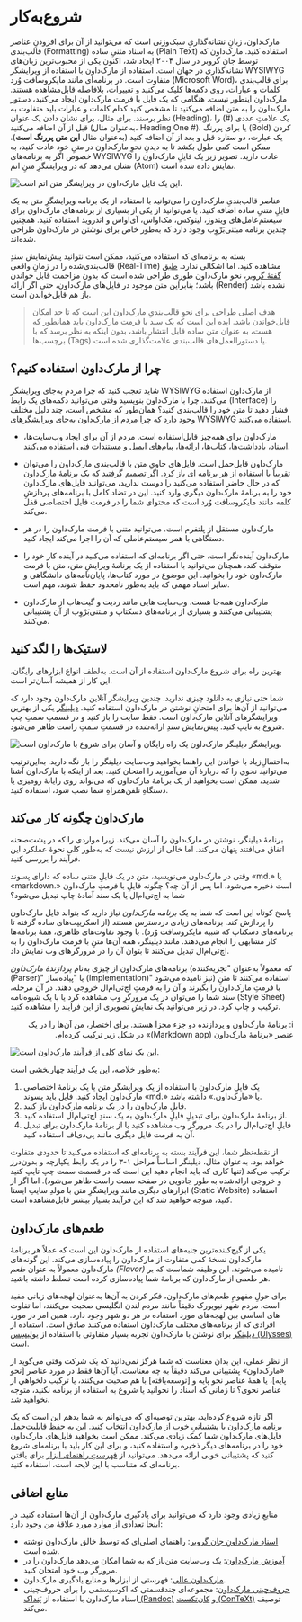 # شروع‌به‌کار

مارک‌داون، زبانِ نشانه‌گذاریِ سبک‌وزنی است که می‌توانید از آن برای افزودنِ عناصر قالب‌بندی (Formatting) به اسناد متنیِ ساده (Plain Text) استفاده کنید. مارک‌داون که توسط جان گروبر در سال ۲۰۰۴ ایجاد شد، اکنون یکی از محبوب‌ترین زبان‌های نشانه‌گذاری در جهان است.
استفاده از مارک‌داون با استفاده از ویرایشگر WYSIWYG متفاوت است. در برنامه‌ای مانند مایکروسافت وُرد (Microsoft Word)، برای قالب‌بندی کلمات و عبارات، روی دکمه‌ها کلیک می‌کنید و تغییرات، بلافاصله قابل‌مشاهده هستند. مارک‌داون اینطور نیست. هنگامی که یک فایل با فرمت مارک‌داون ایجاد می‌کنید، دستور مارک‌داون را به متن اضافه می‌کنید تا مشخص کنید کدام کلمات و عبارات باید متفاوت به نظر برسند. برای مثال، برای نشان دادن یک عنوان (Heading)، یک علامتِ عددی (#) را قبل از آن اضافه می‌کنید (به‌عنوان مثال، Heading One #). یا برای پررنگ (Bold) کردن یک عبارت، دو ستاره قبل و بعد از آن اضافه کنید (به‌عنوان مثال **این متن پررنگ است**). ممکن است کمی طول بکشد تا به دیدنِ نحوِ مارک‌داون در متنِ خود عادت کنید، به خصوص اگر به برنامه‌های WYSIWYG عادت دارید. تصویر زیر یک فایلِ مارک‌داون را نشان می‌دهد که در ویرایشگرِ متنِ اتم (Atom) نمایش داده شده است.

![این یک فایل مارک‌داون در ویرایشگر متن اتم است.](https://raw.githubusercontent.com/mattcone/markdown-guide-book/master/manuscript/images/atom.png)

عناصر قالب‌بندیِ مارک‌داون را می‌توانید با استفاده از یک برنامه ویرایشگرِ متن به یک فایلِ متنیِ ساده اضافه کنید. یا می‌توانید از یکی از بسیاری از برنامه‌های مارک‌داون برای سیستم‌عامل‌های ویندوز، لینوکس، مک‌او‌اس، آی‌او‌اس و اندروید استفاده کنید. همچنین چندین برنامه مبتنی‌بَر‌ْوِب وجود دارد که به‌طور خاص برای نوشتن در مارک‌داون طراحی شده‌اند.

بسته به برنامه‌ای که استفاده می‌کنید، ممکن است نتوانید پیش‌نمایش سندِ قالب‌بندی‌شده را در زمانِ واقعی (Real-Time) مشاهده کنید. اما اشکالی ندارد. [طبق گفتهٔ گروبر](http://daringfireball.net/projects/markdown/)، نحو مارک‌داون طوری طراحی شده است که بدون مزاحمت قابل خواندن باشد؛ بنابراین متن موجود در فایل‌های مارک‌داون، حتی اگر ارائه (Render) نشده باشد باز هم قابل‌خواندن است.

> هدف اصلی طراحی برای نحوِ قالب‌بندیِ مارک‌داون این است که تا حد امکان قابل‌خواندن باشد. ایده این است که یک سند با فرمت مارک‌داون باید همانطور که هست، به عنوان متن ساده قابل انتشار باشد، بدون اینکه به نظر برسد که با برچسب‌ها (Tags) یا دستورالعمل‌های قالب‌بندی علامت‌گذاری شده است.

## چرا از مارک‌داون استفاده کنیم؟

شاید تعجب کنید که چرا مردم به‌جای ویرایشگر WYSIWYG از مارک‌داون استفاده می‌کنند. چرا با مارک‌داون بنویسید وقتی می‌توانید دکمه‌های یک رابط (Interface) را فشار دهید تا متن خود را قالب‌بندی کنید؟ همان‌طور که مشخص است، چند دلیل مختلف وجود دارد که چرا مردم از مارک‌داون به‌جای ویرایشگرهای WYSIWYG استفاده می‌کنند.

- مارک‌داون برای همه‌چیز قابل‌استفاده است. مردم از آن برای ایجاد وب‌سایت‌ها، اسناد، یادداشت‌ها، کتاب‌ها، ارائه‌ها، پیام‌های ایمیل و مستندات فنی استفاده می‌کنند.

- مارک‌داون قابل‌حمل است. فایل‌های حاویِ متن با قالب‌بندی مارک‌داون را می‌توان تقریباً با استفاده از هر برنامه ای باز کرد. اگر تصمیم گرفتید که یک برنامهٔ مارک‌داون که در حال حاضر استفاده می‌کنید را دوست ندارید، می‌توانید فایل‌های مارک‌داون خود را به برنامهٔ مارک‌داون دیگري وارد کنید. این در تضاد کامل با برنامه‌های پردازشِ کلمه مانند مایکروسافت وُرد است که محتوای شما را در فرمت فایل اختصاصی قفل می‌کند.

- مارک‌داون مستقل از پلتفرم است. می‌توانید متنی با فرمت مارک‌داون را در هر دستگاهی با همر سیستم‌عاملی که آن را اجرا می‌کند ایجاد کنید.

- مارک‌داون آینده‌نگر است. حتی اگر برنامه‌ای که استفاده می‌کنید در آینده کار خود را متوقف کند، همچنان می‌توانید با استفاده از یک برنامهٔ ویرایشِ متن، متن با فرمت مارک‌داون خود را بخوانید. این موضوع در مورد کتاب‌ها، پایان‌نامه‌های دانشگاهی و سایر اسناد مهمی که باید به‌طور نامحدود حفظ شوند، مهم است.

- مارک‌داون همه‌جا هست. وب‌سایت هایی مانند ردیت و گیت‌هاب از مارک‌داون پشتیبانی می‌کنند و بسیاری از برنامه‌های دسکتاپ و مبتنی‌بَر‌ْوِب از آن پشتیبانی می‌کنند.

## لاستیک‌ها را لگد کنید

بهترین راه برای شروع مارک‌داون استفاده از آن است. به‌لطف انواع ابزارهای رایگان، این کار از همیشه آسان‌تر است.

شما حتی نیازی به دانلود چیزی ندارید. چندین ویرایشگر آنلاین مارک‌داون وجود دارد که می‌توانید از آن‌ها برای امتحانِ نوشتن در مارک‌داون استفاده کنید. [دیلینگر](https://dillinger.io/) یکی از بهترین ویرایشگرهای آنلاین مارک‌داون است. فقط سایت را باز کنید و در قسمتِ سمتِ چپ شروع به تایپ کنید. پیش‌نمایش سندِ ارائه‌شده در قسمتِ سمتِ راست ظاهر می‌شود.

![ویرایشگر دیلینگر مارک‌داون یک راه رایگان و آسان برای شروع با مارک‌داون است.](https://raw.githubusercontent.com/mattcone/markdown-guide-book/master/manuscript/images/dillinger.png)

به‌احتمالِ‌زیاد با خواندن این راهنما بخواهید وب‌سایت دیلینگر را باز نگه دارید. به‌این‌ترتیب می‌توانید نحوي را که دربارهٔ آن می‌آموزید را امتحان کنید. بعد از اینکه با مارک‌داون آشنا شدید، ممکن است بخواهید از یک برنامهٔ مارک‌داون که می‌تواند روی رایانهٔ‌ رومیزی یا دستگاهِ تلفن‌همراهِ شما نصب شود، استفاده کنید.

## مارک‌داون چگونه کار می‌کند 

برنامهٔ دیلینگر، نوشتن در مارک‌داون را آسان می‌کند. زیرا مواردی را که در پشت‌صحنه اتفاق می‌افتند پنهان می‌کند. اما خالی از ارزش نیست که به‌طور کلی نحوهٔ عملکرد این فرآیند را بررسی کنید.

وقتی در مارک‌داون می‌نویسید، متن در یک فایلِ متنی ساده که دارای پسوند «md.» یا «markdown.» است ذخیره می‌شود. اما پس از آن چه؟ چگونه فایلِ با فرمتِ مارک‌داون شما به اچ‌تی‌ام‌ال یا یک سند آمادهٔ چاپ تبدیل می‌شود؟

پاسخ کوتاه این است که شما به یک *برنامه مارک‌داون* نیاز دارید که بتواند فایل مارک‌داون را پردازش کند. برنامه‌های زیادی در‌دسترس هستند (از اسکریپت‌های ساده گرفته تا برنامه‌های دسکتاپ که شبیه مایکروسافت وُرد). با وجود تفاوت‌های ظاهری، همهٔ برنامه‌ها کار مشابهی را انجام می‌دهند. مانند دیلینگر، همه آن‌ها متنِ با فرمت مارک‌داون را به اچ‌تی‌ام‌ال تبدیل می‌کنند تا بتوان آن را در مرورگرهای وب نمایش داد.

برنامه‌های مارک‌داون از چیزی به‌نام *پردازندهٔ مارک‌داون* (که معمولاً به‌عنوان "تجزیه‌کننده (Parser)" یا "پیاده‌ساز (Implementation)" نیز نامیده می‌شود) استفاده می‌کنند تا متنِ با فرمتِ مارک‌داون را بگیرند و آن را به فرمتِ اچ‌تی‌ام‌ال خروجی دهند. در آن مرحله، سند شما را می‌توان در یک مرورگرِ وب مشاهده کرد یا با یک شیوه‌نامه (Style Sheet) ترکیب و چاپ کرد. در زیر می‌توانید یک نمایشِ تصویری از این فرآیند را مشاهده کنید.

<p dir="rtl">ℹ️: برنامهٔ مارک‌داون و پردازنده دو جزء مجزا هستند. برای اختصار، من آن‌ها را در یک عنصر «برنامهٔ مارک‌داون (Markdown app)» در شکل زیر ترکیب کرده‌ام.</p>

![این یک نمای کلی از فرآیند مارک‌داون است.](https://github.com/mattcone/markdown-guide-book/blob/master/manuscript/images/process.png?raw=true)

به‌طور خلاصه، این یک فرآیند چهاربخشی است:

1. یک فایلِ مارک‌داون با استفاده از یک ویرایشگرِ متن یا یک برنامهٔ اختصاصی مارک‌داون ایجاد کنید. فایل باید پسوند «md.» یا «مارک‌داون.» داشته باشد.
2. فایلِِ مارک‌داون را در یک برنامه مارک‌داون باز کنید.
3. از برنامهٔ مارک‌داون برای تبدیلِ فایلِ مارک‌داون به یک سندِ اچ‌تی‌ام‌ال استفاده کنید.
4. فایلِ اچ‌تی‌ام‌ال را در یک مرورگر وب مشاهده کنید یا از برنامهٔ مارک‌داون برای تبدیل آن به فرمت فایل دیگری مانند پی‌دی‌اف استفاده کنید.

از نقطه‌نظر شما، این فرآیند بسته به برنامه‌ای که استفاده می‌کنید تا حدودی متفاوت خواهد بود. به‌عنوان مثال، دیلینگر اساساً مراحل ۱-۳ را در یک رابط یکپارچه و بدون‌درز ترکیب می‌کند (تنها کاری که باید انجام دهید این است که در قسمت سمت چپ تایپ کنید و خروجی ارائه‌شده به طور جادویی در صفحه سمت راست ظاهر می‌شود). اما اگر از ابزارهای دیگری مانند ویرایشگرِ متن با مولدِ ‌سایتِ ایستا (Static Website) استفاده کنید، متوجه خواهید شد که این فرآیند بسیار بیشتر قابل‌مشاهده است.

## طعم‌های مارک‌داون

یکی از گیج‌کننده‌ترین جنبه‌های استفاده از مارک‌داون این است که عملاً هر برنامهٔ مارک‌داون نسخهٔ کمی متفاوت از مارک‌داون را پیاده‌سازی می‌کند. این گونه‌های مارک‌داون معمولاً به عنوان *طعم (Flavor)* نامیده می‌شوند. این وظیفه شماست که بر هر طعمی از مارک‌داون که برنامهٔ شما پیاده‌سازی کرده است تسلط داشته باشید.

برای حولِ مفهومِ طعم‌های مارک‌داون، فکر کردن به آن‌ها به‌عنوان لهجه‌های زبانی مفید است. مردم شهر نیویورک دقیقاً مانند مردم لندن انگلیسی صحبت می‌کنند، اما تفاوت های اساسی بین لهجه‌های مورد‌ استفاده در هر دو شهر وجود دارد. همین امر در مورد افرادی که از برنامه‌های مختلف مارک‌داون استفاده می‌کنند صادق است. استفاده از [دیلینگر](https://www.markdownguide.org/tools/dillinger/) برای نوشتن با مارک‌داون تجربه بسیار متفاوتی با استفاده از [ یولیسِس (Ulysses)](https://www.markdownguide.org/tools/ulysses/) است.

از نظر عملی، این بدان معناست که شما هرگز نمی‌دانید که یک شرکت وقتی می‌گوید از «مارک‌داون» پشتیبانی می‌کند دقیقاً به چه معناست. آیا آن‌ها فقط در مورد عناصر [نحو پایه]، یا همهٔ عناصر نحو پایه و [توسعه‌یافته] با هم صحبت می‌کنند، یا ترکیب دلخواهي از عناصر نحوی؟ تا زمانی که اسناد را نخوانید یا شروع به استفاده از برنامه نکنید، متوجه نخواهید شد.

اگر تازه شروع کرده‌اید، بهترین توصیه‌ای که می‌توانم به شما بدهم این است که یک برنامه مارک‌داون با پشتیبانیِ خوب از مارک‌داون انتخاب کنید. این به حفظ قابلیت‌حمل فایل‌های مارک‌داون شما کمک زیادی می‌کند. ممکن است بخواهید فایل‌های مارک‌داون خود را در برنامه‌های دیگر ذخیره و استفاده کنید، و برای این کار باید با برنامه‌ای شروع کنید که پشتیبانی خوبی ارائه می‌دهد. می‌توانید از [فهرستِ راهنمای ابزار](https://www.markdownguide.org/tools/) برای یافتن برنامه‌ای که متناسب با این لایحه است، استفاده کنید.

## منابع اضافی

منابعِ زیادی وجود دارد که می‌توانید برای یادگیری مارک‌داون از آن‌ها استفاده کنید. در اینجا تعدادي از موارد مورد‌ علاقهٔ من وجود دارد:

- [اسنادِ مارک‌داونِ جان گروبر](https://daringfireball.net/projects/markdown/): راهنمای اصلی‌ای که توسط خالق مارک‌داون نوشته شده است.
- [آموزش مارک‌داون](https://www.markdowntutorial.com/): یک وب‌سایت متن‌باز که به شما امکان می‌دهد مارک‌داون را در مرورگر وب خود امتحان کنید.
- [مارک‌داون عالی](https://github.com/mundimark/awesome-markdown): فهرستی از ابزارها و منابع یادگیری مارک‌داون.
- [حروف‌چینی مارک‌داون](https://dave.autonoma.ca/blog/2019/05/22/typesetting-markdown-part-1): مجموعه‌ای چند‌قسمتی که اکوسیستمی را برای حروف‌چینی اسناد مارک‌داون با استفاده از [پَنداک (Pandoc)](https://Pandoc.org/) و [کان‌تکست (ConTeXt)](https://www.contextgarden.net/) توصیف می‌کند.
